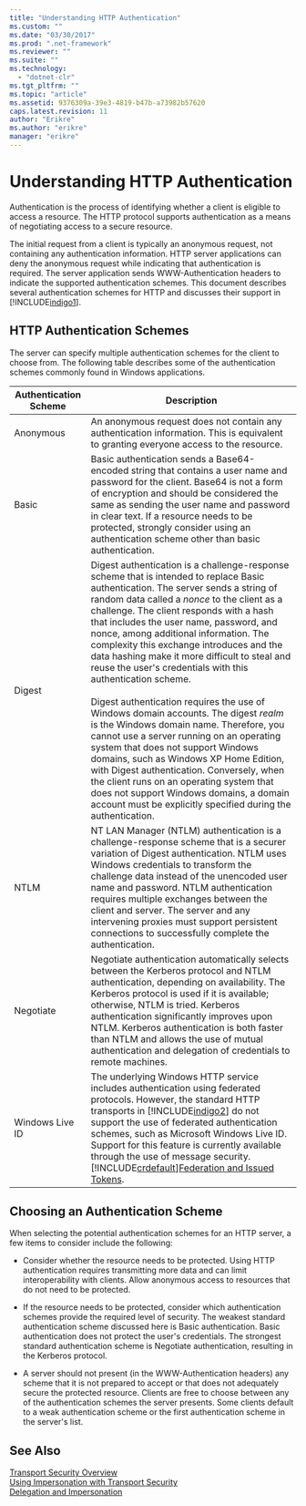 ```yaml
---
title: "Understanding HTTP Authentication"
ms.custom: ""
ms.date: "03/30/2017"
ms.prod: ".net-framework"
ms.reviewer: ""
ms.suite: ""
ms.technology: 
  - "dotnet-clr"
ms.tgt_pltfrm: ""
ms.topic: "article"
ms.assetid: 9376309a-39e3-4819-b47b-a73982b57620
caps.latest.revision: 11
author: "Erikre"
ms.author: "erikre"
manager: "erikre"
---
```

# Understanding HTTP Authentication
Authentication is the process of identifying whether a client is eligible to access a resource. The HTTP protocol supports authentication as a means of negotiating access to a secure resource.  
  
 The initial request from a client is typically an anonymous request, not containing any authentication information. HTTP server applications can deny the anonymous request while indicating that authentication is required. The server application sends WWW-Authentication headers to indicate the supported authentication schemes. This document describes several authentication schemes for HTTP and discusses their support in [!INCLUDE[indigo1](../../../../includes/indigo1-md.md)].  
  
## HTTP Authentication Schemes  
 The server can specify multiple authentication schemes for the client to choose from. The following table describes some of the authentication schemes commonly found in Windows applications.  
  
|Authentication Scheme|Description|  
|---------------------------|-----------------|  
|Anonymous|An anonymous request does not contain any authentication information. This is equivalent to granting everyone access to the resource.|  
|Basic|Basic authentication sends a Base64-encoded string that contains a user name and password for the client. Base64 is not a form of encryption and should be considered the same as sending the user name and password in clear text. If a resource needs to be protected, strongly consider using an authentication scheme other than basic authentication.|  
|Digest|Digest authentication is a challenge-response scheme that is intended to replace Basic authentication. The server sends a string of random data called a *nonce* to the client as a challenge. The client responds with a hash that includes the user name, password, and nonce, among additional information. The complexity this exchange introduces and the data hashing make it more difficult to steal and reuse the user's credentials with this authentication scheme.<br /><br /> Digest authentication requires the use of Windows domain accounts. The digest *realm* is the Windows domain name. Therefore, you cannot use a server running on an operating system that does not support Windows domains, such as Windows XP Home Edition, with Digest authentication. Conversely, when the client runs on an operating system that does not support Windows domains, a domain account must be explicitly specified during the authentication.|  
|NTLM|NT LAN Manager (NTLM) authentication is a challenge-response scheme that is a securer variation of Digest authentication. NTLM uses Windows credentials to transform the challenge data instead of the unencoded user name and password. NTLM authentication requires multiple exchanges between the client and server. The server and any intervening proxies must support persistent connections to successfully complete the authentication.|  
|Negotiate|Negotiate authentication automatically selects between the Kerberos protocol and NTLM authentication, depending on availability. The Kerberos protocol is used if it is available; otherwise, NTLM is tried. Kerberos authentication significantly improves upon NTLM. Kerberos authentication is both faster than NTLM and allows the use of mutual authentication and delegation of credentials to remote machines.|  
|Windows Live ID|The underlying Windows HTTP service includes authentication using federated protocols. However, the standard HTTP transports in [!INCLUDE[indigo2](../../../../includes/indigo2-md.md)] do not support the use of federated authentication schemes, such as Microsoft Windows Live ID. Support for this feature is currently available through the use of message security. [!INCLUDE[crdefault](../../../../includes/crdefault-md.md)][Federation and Issued Tokens](../../../../docs/framework/wcf/feature-details/federation-and-issued-tokens.md).|  
  
## Choosing an Authentication Scheme  
 When selecting the potential authentication schemes for an HTTP server, a few items to consider include the following:  
  
-   Consider whether the resource needs to be protected. Using HTTP authentication requires transmitting more data and can limit interoperability with clients. Allow anonymous access to resources that do not need to be protected.  
  
-   If the resource needs to be protected, consider which authentication schemes provide the required level of security. The weakest standard authentication scheme discussed here is Basic authentication. Basic authentication does not protect the user's credentials. The strongest standard authentication scheme is Negotiate authentication, resulting in the Kerberos protocol.  
  
-   A server should not present (in the WWW-Authentication headers) any scheme that it is not prepared to accept or that does not adequately secure the protected resource. Clients are free to choose between any of the authentication schemes the server presents. Some clients default to a weak authentication scheme or the first authentication scheme in the server's list.  
  
## See Also  
 [Transport Security Overview](../../../../docs/framework/wcf/feature-details/transport-security-overview.md)   
 [Using Impersonation with Transport Security](../../../../docs/framework/wcf/feature-details/using-impersonation-with-transport-security.md)   
 [Delegation and Impersonation](../../../../docs/framework/wcf/feature-details/delegation-and-impersonation-with-wcf.md)
